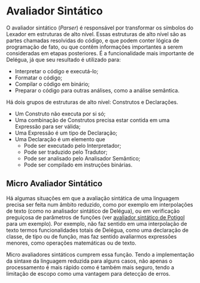 # Avaliador Sintático

O avaliador sintático (_Parser_) é responsável por transformar os símbolos do Lexador em estruturas de alto nível. Essas estruturas de alto nível são as partes chamadas resolvidas do código, e que podem conter lógica de programação de fato, ou que contêm informações importantes a serem consideradas em etapas posteriores. É a funcionalidade mais importante de Delégua, já que seu resultado é utilizado para:

- Interpretar o código e executá-lo;
- Formatar o código;
- Compilar o código em binário;
- Preparar o código para outras análises, como a análise semântica.

Há dois grupos de estruturas de alto nível: Construtos e Declarações. 

- Um Construto não executa por si só;
- Uma combinação de Construtos precisa estar contida em uma Expressão para ser válida;
- Uma Expressão é um tipo de Declaração;
- Uma Declaração é um elemento que
    - Pode ser executado pelo Interpretador;
    - Pode ser traduzido pelo Tradutor;
    - Pode ser analisado pelo Analisador Semântico;
    - Pode ser compilado em instruções binárias.

## Micro Avaliador Sintático

Há algumas situações em que a avaliação sintática de uma linguagem precisa ser feita num âmbito reduzido, como por exemplo em interpolações de texto (como no analisador sintático de Delégua), ou em verificação preguiçosa de parâmetros de funções (ver [avaliador sintático de Potigol](https://github.com/DesignLiquido/potigol/tree/principal/fontes/avaliador-sintatico) para um exemplo). Por exemplo, não faz sentido em uma interpolação de texto termos funcionalidades totais de Delégua, como uma declaração de classe, de tipo ou de função, mas faz sentido avaliarmos expressões menores, como operações matemáticas ou de texto. 

Micro avaliadores sintáticos cumprem essa função. Tendo a implementação da sintaxe da linguagem reduzida para alguns casos, não apenas o processamento é mais rápido como é também mais seguro, tendo a limitação de escopo como uma vantagem para detecção de erros.
